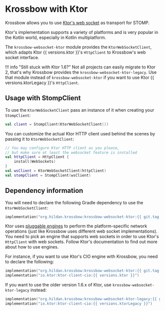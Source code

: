 # Krossbow with Ktor

Krossbow allows you to use [Ktor's web socket](https://ktor.io/clients/websockets.html) as transport for STOMP.

Ktor's implementation supports a variety of platforms and is very popular in the Kotlin world, especially in Kotlin multiplatform.

The `krossbow-websocket-ktor` module provides the `KtorWebSocketClient`, which adapts Ktor {{ versions.ktor }}'s
`HttpClient` to Krossbow's web socket interface.

!!! info "Still stuck with Ktor 1.6?"
    Not all projects can easily migrate to Ktor 2, that's why Krossbow provides the `krossbow-websocket-ktor-legacy`.
    Use that module instead of `krossbow-websocket-ktor` if you want to use Ktor {{ versions.ktorLegacy }}'s `HttpClient`.

## Usage with StompClient

To use the `KtorWebSocketClient` pass an instance of it when creating your `StompClient`:

```kotlin
val client = StompClient(KtorWebSocketClient())
```

You can customize the actual Ktor HTTP client used behind the scenes by passing it to `KtorWebSocketClient`:

```kotlin
// You may configure Ktor HTTP client as you please,
// but make sure at least the websocket feature is installed
val httpClient = HttpClient {
    install(WebSockets)
}
val wsClient = KtorWebSocketClient(httpClient)
val stompClient = StompClient(wsClient)
```

## Dependency information

You will need to declare the following Gradle dependency to use the `KtorWebSocketClient`:

```kotlin
implementation("org.hildan.krossbow:krossbow-websocket-ktor:{{ git.tag }}")
```

Ktor uses [pluggable engines](https://ktor.io/clients/http-client/engines.html) to perform the platform-specific
network operations (just like Krossbow uses different web socket implementations).
You need to pick an engine that supports web sockets in order to use Ktor's `HttpClient` with web sockets.
Follow Ktor's documentation to find out more about how to use engines.

For instance, if you want to use Ktor's CIO engine with Krossbow, you need to declare the following:

```kotlin
implementation("org.hildan.krossbow:krossbow-websocket-ktor:{{ git.tag }}")
implementation("io.ktor:ktor-client-cio:{{ versions.ktor }}")
```

If you want to use the older version 1.6.x of Ktor, use `krossbow-websocket-ktor-legacy` instead:

```kotlin
implementation("org.hildan.krossbow:krossbow-websocket-ktor-legacy:{{ git.tag }}")
implementation("io.ktor:ktor-client-cio:{{ versions.ktorLegacy }}")
```

